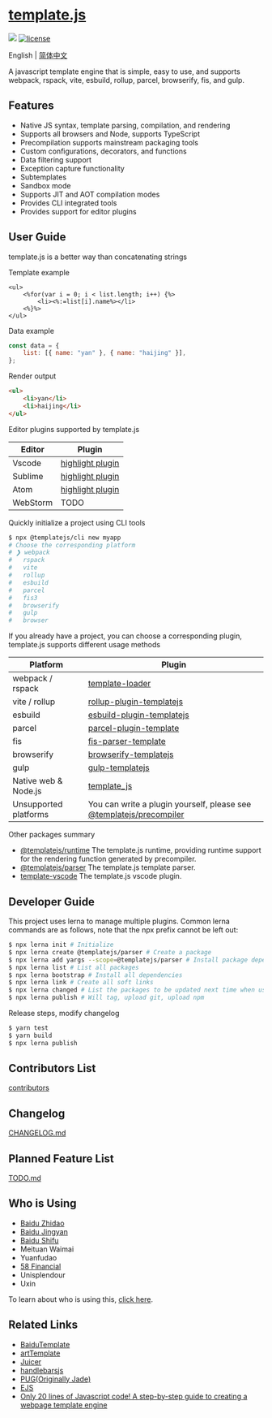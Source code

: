 # [template.js](https://github.com/yanhaijing/template.js)

[![](https://img.shields.io/badge/Powered%20by-jslib%20base-brightgreen.svg)](https://github.com/yanhaijing/jslib-base)
[![license](https://img.shields.io/badge/license-MIT-blue.svg)](https://github.com/yanhaijing/template.js/blob/master/LICENSE)

English | [简体中文](./README.zh-CN.md)

A javascript template engine that is simple, easy to use, and supports webpack, rspack, vite, esbuild, rollup, parcel, browserify, fis, and gulp.

## Features

-   Native JS syntax, template parsing, compilation, and rendering
-   Supports all browsers and Node, supports TypeScript
-   Precompilation supports mainstream packaging tools
-   Custom configurations, decorators, and functions
-   Data filtering support
-   Exception capture functionality
-   Subtemplates
-   Sandbox mode
-   Supports JIT and AOT compilation modes
-   Provides CLI integrated tools
-   Provides support for editor plugins

## User Guide

template.js is a better way than concatenating strings

Template example

```
<ul>
    <%for(var i = 0; i < list.length; i++) {%>
        <li><%:=list[i].name%></li>
    <%}%>
</ul>
```

Data example

```js
const data = {
    list: [{ name: "yan" }, { name: "haijing" }],
};
```

Render output

```html
<ul>
    <li>yan</li>
    <li>haijing</li>
</ul>
```

Editor plugins supported by template.js

| Editor   | Plugin                                                                                      |
| -------- | ----------------------------------------------------------------------------------------- |
| Vscode   | [highlight plugin](https://marketplace.visualstudio.com/items?itemName=yanhaijing1234.templatejs) |
| Sublime  | [highlight plugin](https://packagecontrol.io/packages/templatejs)                                 |
| Atom     | [highlight plugin](https://atom.io/packages/language-templatejs)                                  |
| WebStorm | TODO                                                                                      |

Quickly initialize a project using CLI tools

```bash
$ npx @templatejs/cli new myapp
# Choose the corresponding platform
# ❯ webpack
#   rspack
#   vite
#   rollup
#   esbuild
#   parcel
#   fis3
#   browserify
#   gulp
#   browser
```

If you already have a project, you can choose a corresponding plugin, template.js supports different usage methods

| Platform             | Plugin                                                                                                                             |
| ---------------- | -------------------------------------------------------------------------------------------------------------------------------- |
| webpack / rspack | [template-loader](https://github.com/yanhaijing/template.js/blob/master/packages/template-loader)                                |
| vite / rollup    | [rollup-plugin-templatejs](https://github.com/yanhaijing/template.js/blob/master/packages/rollup-plugin-templatejs)              |
| esbuild          | [esbuild-plugin-templatejs](https://github.com/yanhaijing/template.js/blob/master/packages/esbuild-plugin-templatejs)            |
| parcel           | [parcel-plugin-template](https://github.com/yanhaijing/template.js/blob/master/packages/parcel-plugin-template)                  |
| fis              | [fis-parser-template](https://github.com/yanhaijing/template.js/blob/master/packages/fis-parser-template)                        |
| browserify       | [browserify-templatejs](https://github.com/yanhaijing/template.js/blob/master/packages/browserify-templatejs)                    |
| gulp             | [gulp-templatejs](https://github.com/yanhaijing/template.js/blob/master/packages/gulp-templatejs)                                |
| Native web & Node.js | [template_js](https://github.com/yanhaijing/template.js/blob/master/packages/template)                                           |
| Unsupported platforms     | You can write a plugin yourself, please see [@templatejs/precompiler](https://github.com/yanhaijing/template.js/blob/master/packages/precompiler) |

Other packages summary

-   [@templatejs/runtime](https://github.com/yanhaijing/template.js/blob/master/packages/runtime) The template.js runtime, providing runtime support for the rendering function generated by precompiler.
-   [@templatejs/parser](https://github.com/yanhaijing/template.js/blob/master/packages/parser) The template.js template parser.
-   [template-vscode](https://github.com/yanhaijing/template-vscode) The template.js vscode plugin.

## Developer Guide

This project uses lerna to manage multiple plugins. Common lerna commands are as follows, note that the npx prefix cannot be left out:

```bash
$ npx lerna init # Initialize
$ npx lerna create @templatejs/parser # Create a package
$ npx lerna add yargs --scope=@templatejs/parser # Install package dependencies
$ npx lerna list # List all packages
$ npx lerna bootstrap # Install all dependencies
$ npx lerna link # Create all soft links
$ npx lerna changed # List the packages to be updated next time when using lerna publish
$ npx lerna publish # Will tag, upload git, upload npm
```

Release steps, modify changelog

```bash
$ yarn test
$ yarn build
$ npx lerna publish
```

## Contributors List

[contributors](https://github.com/yanhaijing/template.js/graphs/contributors)

## Changelog

[CHANGELOG.md](https://github.com/yanhaijing/template.js/blob/master/CHANGELOG.md)

## Planned Feature List

[TODO.md](https://github.com/yanhaijing/template.js/blob/master/TODO.md)

## Who is Using

-   [Baidu Zhidao](http://zhidao.baidu.com/)
-   [Baidu Jingyan](http://jingyan.baidu.com/)
-   [Baidu Shifu](http://shifu.baidu.com/)
-   Meituan Waimai
-   Yuanfudao
-   [58 Financial](https://npm.taobao.org/package/jr58)
-   Unisplendour
-   Uxin

To learn about who is using this, [click here](https://github.com/yanhaijing/template.js/issues/6).

## Related Links

-   [BaiduTemplate](http://tangram.baidu.com/BaiduTemplate/)
-   [artTemplate](https://github.com/aui/artTemplate/)
-   [Juicer](https://github.com/PaulGuo/Juicer)
-   [handlebarsjs](http://handlebarsjs.com/)
-   [PUG(Originally Jade)](https://pugjs.org/api/getting-started.html)
-   [EJS](https://ejs.co/)
-   [Only 20 lines of Javascript code! A step-by-step guide to creating a webpage template engine](https://juejin.im/entry/56258da860b294bcf7955883)

